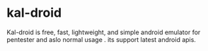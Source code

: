 # kal-droid
Kal-droid is free, fast, lightweight, and simple  android emulator for pentester and aslo normal usage  . its support latest android apis.
